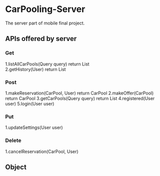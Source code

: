 # CarPooling-Server
The server part of mobile final project.
## APIs offered by server
### Get
1.listAllCarPools(Query query)    return List<CarPools>		
2.getHistory(User)    return List<CarPool>	

### Post
1.makeReservation(CarPool, User)    return CarPool
2.makeOffer(CarPool)    return CarPool
3.getCarPools(Query query)    return List<CarPools>
4.registered(User user)
5.login(User user)

### Put
1.updateSettings(User user)
  
### Delete
1.cancelReservation(CarPool, User)

## Object



